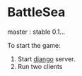 # BattleSea

master : stable 0.1...

To start the game:

1) Start [django](https://www.djangoproject.com/) server.
2) Run two clients


